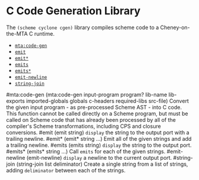 # C Code Generation Library

The `(scheme cyclone cgen)` library compiles scheme code to a Cheney-on-the-MTA C runtime.

- [`mta:code-gen`](#mtacode-gen)
- [`emit`](#emit)
- [`emit*`](#emit-1)
- [`emits`](#emits)
- [`emits*`](#emits-1)
- [`emit-newline`](#emit-newline)
- [`string-join`](#string-join)

#mta:code-gen
    (mta:code-gen input-program program? lib-name lib-exports imported-globals globals c-headers required-libs src-file)
Convert the given input program - as pre-processed Scheme AST - into C code. This function cannot be called directly on a Scheme program, but must be called on Scheme code that has already been processed by all of the compiler's Scheme transformations, including CPS and closure conversions.
#emit
    (emit string)
`display` the string to the output port with a trailing newline.
#emit\*
    (emit* string ...)
Emit all of the given strings and add a trailing newline.
#emits
    (emits string)
`display` the string to the output port.
#emits\*
    (emits* string ...)
Call `emits` for each of the given strings.
#emit-newline
    (emit-newline)
`display` a newline to the current output port.
#string-join
    (string-join list deliminator)
Create a single string from a list of strings, adding `deliminator` between each of the strings.
